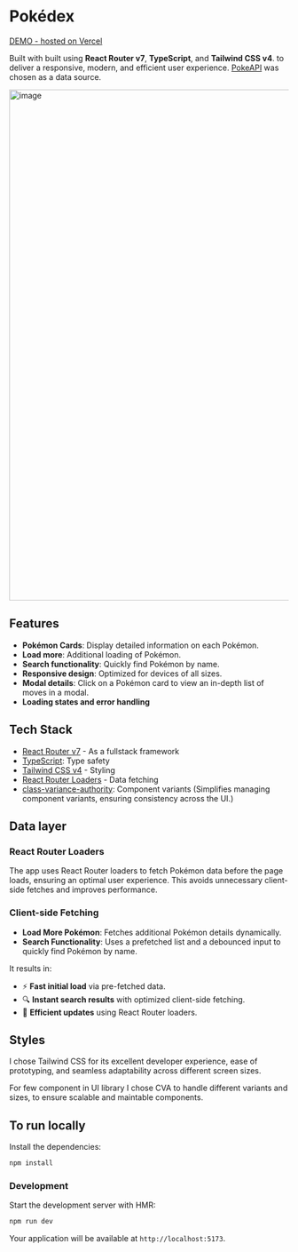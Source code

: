 # Pokédex

[DEMO - hosted on Vercel](https://pokedex-smoky-beta.vercel.app)

Built with built using **React Router v7**, **TypeScript**, and **Tailwind CSS v4**. to deliver a responsive, modern, and efficient user experience. 
[PokeAPI](https://pokeapi.co/) was chosen as a data source.

<img width="920" alt="image" src="https://github.com/user-attachments/assets/23cf9336-7c9c-4856-b22f-e4bb35868aa2" />



## Features

- <b>Pokémon Cards</b>: Display detailed information on each Pokémon.
- <b>Load more</b>: Additional loading of Pokémon.
- <b>Search functionality</b>: Quickly find Pokémon by name.
- <b>Responsive design</b>: Optimized for devices of all sizes.
- <b>Modal details</b>: Click on a Pokémon card to view an in-depth list of moves in a modal.
- <b>Loading states and error handling</b>

## Tech Stack

- [React Router v7](https://reactrouter.com/) - As a fullstack framework
- [TypeScript](https://www.typescriptlang.org/): Type safety
- [Tailwind CSS v4](https://tailwindcss.com/) - Styling
- [React Router Loaders](https://reactrouter.com/en/main/guides/data-loading) - Data fetching
- [class-variance-authority](https://cva.style/docs): Component variants (Simplifies managing component variants, ensuring consistency across the UI.)

## Data layer

### **React Router Loaders**

The app uses React Router loaders to fetch Pokémon data before the page loads, ensuring an optimal user experience. This avoids unnecessary client-side fetches and improves performance.

### **Client-side Fetching**

- **Load More Pokémon**: Fetches additional Pokémon details dynamically.
- **Search Functionality**: Uses a prefetched list and a debounced input to quickly find Pokémon by name.

It results in:

- ⚡ **Fast initial load** via pre-fetched data.
- 🔍 **Instant search results** with optimized client-side fetching.
- 🔄 **Efficient updates** using React Router loaders.

## Styles

I chose Tailwind CSS for its excellent developer experience, ease of prototyping, and seamless adaptability across different screen sizes.

For few component in UI library I chose CVA to handle different variants and sizes, to ensure scalable and maintable components.

## To run locally

Install the dependencies:

```bash
npm install
```

### Development

Start the development server with HMR:

```bash
npm run dev
```

Your application will be available at `http://localhost:5173`.
